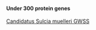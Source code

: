 
#### Under 300 protein genes

[Candidatus Sulcia muelleri GWSS](https://www.genome.jp/kegg-bin/show_organism?org=smg)
